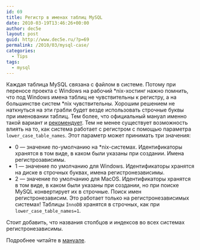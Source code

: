 ```yaml
---
id: 69
title: Регистр в именах таблиц MySQL
date: 2010-03-19T13:46:26+00:00
author: dec5e
layout: post
guid: http://www.dec5e.ru/?p=69
permalink: /2010/03/mysql-case/
categories:
  - Tips
tags:
  - mysql
---
```

Каждая таблица MySQL связана с файлом в системе. Потому при переносе проекта с Windows на рабочий \*nix-хостинг нажно помнить, что под Windows имена таблиц не чувствительны к регистру, а на большинстве систем \*nix чувствительны. Хорошим решением не наткнуться на эти грабли будет везде использовать строчные буквы при именовании таблиц. Тем более, что официальный мануал именно такой вариант и [рекомендует](http://dev.mysql.com/doc/refman/5.0/en/identifier-case-sensitivity.html). Тем не менее существует возможность влиять на то, как система работает с регистром с помощью параметра `lower_case_table_names`. Этот параметр может принимать три значения:

  * 0 — значение по-умолчанию на *nix-системах. Идентификаторы хранятся в том виде, в каком были указаны при создании. Имена регистрозависимы.
  * 1 — значение по умолчанию для Windows. Идентификаторы хранятся на диске в строчных буквах, имена регистронезависимы.
  * 2 — значение по умолчанию для MacOS. Идентификаторы хранятся в том виде, в каком были указаны при создании, но при поиске MySQL конвертирует их в строчные. Поиск имен регистронезависим. Это работает только на регистронезависимых системах! Таблицы `InnoDB` хранятся в строчных, как при `lower_case_table_names=1`.

Стоит добавить, что названия столбцов и индексов во всех системах регистронезависимы.

Подробнее читайте в [мануале](http://dev.mysql.com/doc/refman/5.0/en/identifier-case-sensitivity.html).